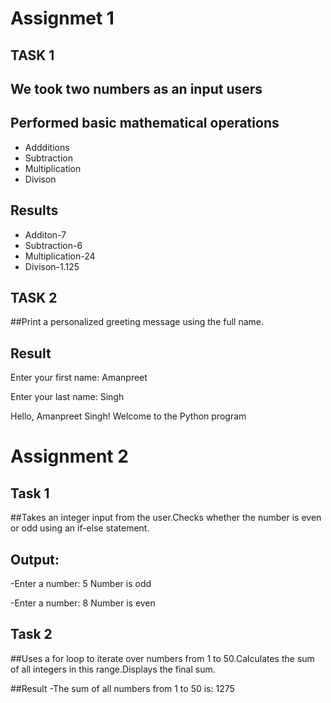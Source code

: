 # Assignmet 1

## TASK 1

## We took two numbers as an input users

## Performed basic mathematical operations

- Addditions
- Subtraction
- Multiplication
- Divison

## Results

- Additon-7
- Subtraction-6
- Multiplication-24
- Divison-1.125

## TASK 2

##Print a personalized greeting message using the full name.

## Result

Enter your first name: Amanpreet

Enter your last name: Singh

Hello, Amanpreet Singh! Welcome to the Python program

# Assignment 2

## Task 1

##Takes an integer input from the user.Checks whether the number is even or odd using an if-else statement.

## Output:

-Enter a number: 5
Number is odd

-Enter a number: 8
Number is even

## Task 2

##Uses a for loop to iterate over numbers from 1 to 50.Calculates the sum of all integers in this range.Displays the final sum.

##Result
-The sum of all numbers from 1 to 50 is: 1275
